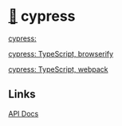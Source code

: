 # [:poodle:](https://github.com/xgirma/e2e_test_recipes) cypress

[cypress:](https://github.com/xgirma/e2e_test_recipes/tree/master/configuration/cypress/cypress)

[cypress: TypeScript, browserify](https://github.com/xgirma/e2e_test_recipes/tree/master/configuration/cypress/cypress-typescript-browserify)

[cypress: TypeScript, webpack](https://github.com/xgirma/e2e_test_recipes/tree/master/configuration/cypress/cypress-typescript-webpack)

## Links
[API Docs](https://docs.cypress.io/api/api/table-of-contents.html)
